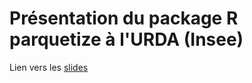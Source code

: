 # Présentation du package R parquetize à l'URDA (Insee)

Lien vers les [slides](https://ddotta.github.io/parquetize_presentation/)
